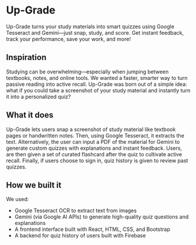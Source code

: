 # Up-Grade

Up-Grade turns your study materials into smart quizzes using Google Tesseract and Gemini—just snap, study, and score. Get instant feedback, track your performance, save your work, and more!

## Inspiration

Studying can be overwhelming—especially when jumping between textbooks, notes, and online tools. We wanted a faster, smarter way to turn passive reading into active recall. Up-Grade was born out of a simple idea: what if you could take a screenshot of your study material and instantly turn it into a personalized quiz?

## What it does

Up-Grade lets users snap a screenshot of study material like textbook pages or handwritten notes. Then, using Google Tesseract, it extracts the text. Alternatively, the user can input a PDF of the material for Gemini to generate custom quizzes with explanations and instant feedback. Users, are then given a set of curated flashcard after the quiz to cultivate active recall. Finally, if users choose to sign in, quiz history is given to review past quizzes.

## How we built it

We used:
- Google Tesseract OCR to extract text from images
- Gemini (via Google AI APIs) to generate high-quality quiz questions and explanations
- A frontend interface built with React, HTML, CSS, and Bootstrap
- A backend for quiz history of users built with Firebase
